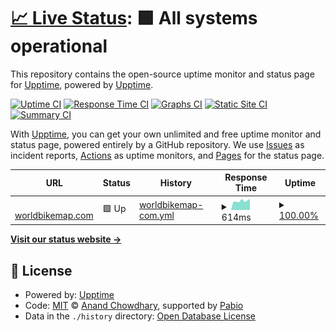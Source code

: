 # [📈 Live Status](https://status.worldbikemap.com): <!--live status--> **🟩 All systems operational**

This repository contains the open-source uptime monitor and status page for [Upptime](https://upptime.js.org), powered by [Upptime](https://github.com/upptime/upptime).

[![Uptime CI](https://github.com/upptime/upptime/workflows/Uptime%20CI/badge.svg)](https://github.com/upptime/upptime/actions?query=workflow%3A%22Uptime+CI%22)
[![Response Time CI](https://github.com/upptime/upptime/workflows/Response%20Time%20CI/badge.svg)](https://github.com/upptime/upptime/actions?query=workflow%3A%22Response+Time+CI%22)
[![Graphs CI](https://github.com/upptime/upptime/workflows/Graphs%20CI/badge.svg)](https://github.com/upptime/upptime/actions?query=workflow%3A%22Graphs+CI%22)
[![Static Site CI](https://github.com/upptime/upptime/workflows/Static%20Site%20CI/badge.svg)](https://github.com/upptime/upptime/actions?query=workflow%3A%22Static+Site+CI%22)
[![Summary CI](https://github.com/upptime/upptime/workflows/Summary%20CI/badge.svg)](https://github.com/upptime/upptime/actions?query=workflow%3A%22Summary+CI%22)

With [Upptime](https://upptime.js.org), you can get your own unlimited and free uptime monitor and status page, powered entirely by a GitHub repository. We use [Issues](https://github.com/upptime/upptime/issues) as incident reports, [Actions](https://github.com/upptime/upptime/actions) as uptime monitors, and [Pages](https://status.worldbikemap.com) for the status page.

<!--start: status pages-->
<!-- This summary is generated by Upptime (https://github.com/upptime/upptime) -->
<!-- Do not edit this manually, your changes will be overwritten -->
<!-- prettier-ignore -->
| URL | Status | History | Response Time | Uptime |
| --- | ------ | ------- | ------------- | ------ |
| <img alt="" src="https://icons.duckduckgo.com/ip3/worldbikemap.com.ico" height="13"> [worldbikemap.com](https://worldbikemap.com) | 🟩 Up | [worldbikemap-com.yml](https://github.com/bothyculture/world-bike-map-upptime/commits/HEAD/history/worldbikemap-com.yml) | <details><summary><img alt="Response time graph" src="./graphs/worldbikemap-com/response-time-week.png" height="20"> 614ms</summary><br><a href="https://status.worldbikemap.com/history/worldbikemap-com"><img alt="Response time 614" src="https://img.shields.io/endpoint?url=https%3A%2F%2Fraw.githubusercontent.com%2Fbothyculture%2Fworld-bike-map-upptime%2FHEAD%2Fapi%2Fworldbikemap-com%2Fresponse-time.json"></a><br><a href="https://status.worldbikemap.com/history/worldbikemap-com"><img alt="24-hour response time 614" src="https://img.shields.io/endpoint?url=https%3A%2F%2Fraw.githubusercontent.com%2Fbothyculture%2Fworld-bike-map-upptime%2FHEAD%2Fapi%2Fworldbikemap-com%2Fresponse-time-day.json"></a><br><a href="https://status.worldbikemap.com/history/worldbikemap-com"><img alt="7-day response time 614" src="https://img.shields.io/endpoint?url=https%3A%2F%2Fraw.githubusercontent.com%2Fbothyculture%2Fworld-bike-map-upptime%2FHEAD%2Fapi%2Fworldbikemap-com%2Fresponse-time-week.json"></a><br><a href="https://status.worldbikemap.com/history/worldbikemap-com"><img alt="30-day response time 614" src="https://img.shields.io/endpoint?url=https%3A%2F%2Fraw.githubusercontent.com%2Fbothyculture%2Fworld-bike-map-upptime%2FHEAD%2Fapi%2Fworldbikemap-com%2Fresponse-time-month.json"></a><br><a href="https://status.worldbikemap.com/history/worldbikemap-com"><img alt="1-year response time 614" src="https://img.shields.io/endpoint?url=https%3A%2F%2Fraw.githubusercontent.com%2Fbothyculture%2Fworld-bike-map-upptime%2FHEAD%2Fapi%2Fworldbikemap-com%2Fresponse-time-year.json"></a></details> | <details><summary><a href="https://status.worldbikemap.com/history/worldbikemap-com">100.00%</a></summary><a href="https://status.worldbikemap.com/history/worldbikemap-com"><img alt="All-time uptime 100.00%" src="https://img.shields.io/endpoint?url=https%3A%2F%2Fraw.githubusercontent.com%2Fbothyculture%2Fworld-bike-map-upptime%2FHEAD%2Fapi%2Fworldbikemap-com%2Fuptime.json"></a><br><a href="https://status.worldbikemap.com/history/worldbikemap-com"><img alt="24-hour uptime 100.00%" src="https://img.shields.io/endpoint?url=https%3A%2F%2Fraw.githubusercontent.com%2Fbothyculture%2Fworld-bike-map-upptime%2FHEAD%2Fapi%2Fworldbikemap-com%2Fuptime-day.json"></a><br><a href="https://status.worldbikemap.com/history/worldbikemap-com"><img alt="7-day uptime 100.00%" src="https://img.shields.io/endpoint?url=https%3A%2F%2Fraw.githubusercontent.com%2Fbothyculture%2Fworld-bike-map-upptime%2FHEAD%2Fapi%2Fworldbikemap-com%2Fuptime-week.json"></a><br><a href="https://status.worldbikemap.com/history/worldbikemap-com"><img alt="30-day uptime 100.00%" src="https://img.shields.io/endpoint?url=https%3A%2F%2Fraw.githubusercontent.com%2Fbothyculture%2Fworld-bike-map-upptime%2FHEAD%2Fapi%2Fworldbikemap-com%2Fuptime-month.json"></a><br><a href="https://status.worldbikemap.com/history/worldbikemap-com"><img alt="1-year uptime 100.00%" src="https://img.shields.io/endpoint?url=https%3A%2F%2Fraw.githubusercontent.com%2Fbothyculture%2Fworld-bike-map-upptime%2FHEAD%2Fapi%2Fworldbikemap-com%2Fuptime-year.json"></a></details>

<!--end: status pages-->

[**Visit our status website →**](https://status.worldbikemap.com)

## 📄 License

- Powered by: [Upptime](https://github.com/upptime/upptime)
- Code: [MIT](./LICENSE) © [Anand Chowdhary](https://anandchowdhary.com), supported by [Pabio](https://pabio.com)
- Data in the `./history` directory: [Open Database License](https://opendatacommons.org/licenses/odbl/1-0/)
